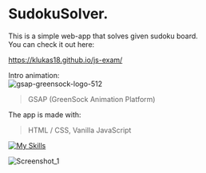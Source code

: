 # SudokuSolver.

This is a simple web-app that solves given sudoku board.
<br>
You can check it out here:

https://klukas18.github.io/js-exam/



Intro animation:
<br>
![gsap-greensock-logo-512](https://github.com/klukas18/js-exam/assets/134596428/de4b8a1b-023e-474d-b0d0-44d2b7b267b4)

> GSAP (GreenSock Animation Platform)

The app is made with:

> HTML / CSS,
> Vanilla JavaScript

[![My Skills](https://skillicons.dev/icons?i=html,css,js)](https://skillicons.dev)

![Screenshot_1](https://github.com/klukas18/js-exam/assets/134596428/5c9edd71-715f-48cd-adb9-39523520eb76)


